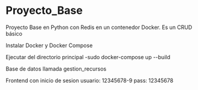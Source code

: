 # Proyecto_Base
Proyecto Base en Python con Redis en un contenedor Docker. Es un CRUD básico

Instalar Docker y Docker Compose

Ejecutar del directorio principal -sudo docker-compose up --build

Base de datos llamada gestion_recursos

Frontend con inicio de sesion usuario: 12345678-9 pass: 12345678
